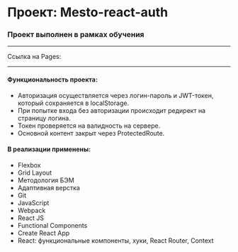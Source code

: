 # Проект: Mesto-react-auth

### Проeкт выполнен в рамках обучения

*******

Ссылка на Pages:

*****
#### Функциональность проекта:

* Авторизация осуществляется через логин-пароль и JWT-токен, который сохраняется в localStorage.
* При попытке входа без авторизации происходит редирект на страницу логина.
* Токен проверяется на валидность на сервере.
* Основной контент закрыт через ProtectedRoute.

#### В реализации применены:

* Flexbox
* Grid Layout
* Методология БЭМ
* Адаптивная верстка
* Git
* JavaScript
* Webpack
* React JS
* Functional Components
* Create React App
* React: функциональные компоненты, хуки, React Router, Сontext
